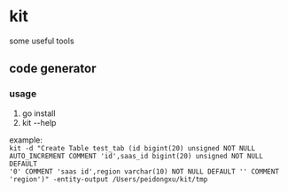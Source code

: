 # kit
some useful tools  

## code generator
### usage

1. go install
2. kit --help

example:  
<code>kit -d "Create Table test_tab (id bigint(20) unsigned NOT NULL AUTO_INCREMENT COMMENT 'id',saas_id bigint(20) unsigned NOT NULL DEFAULT '0' COMMENT 'saas id',region varchar(10) NOT NULL DEFAULT '' COMMENT 'region')" -entity-output /Users/peidongxu/kit/tmp
